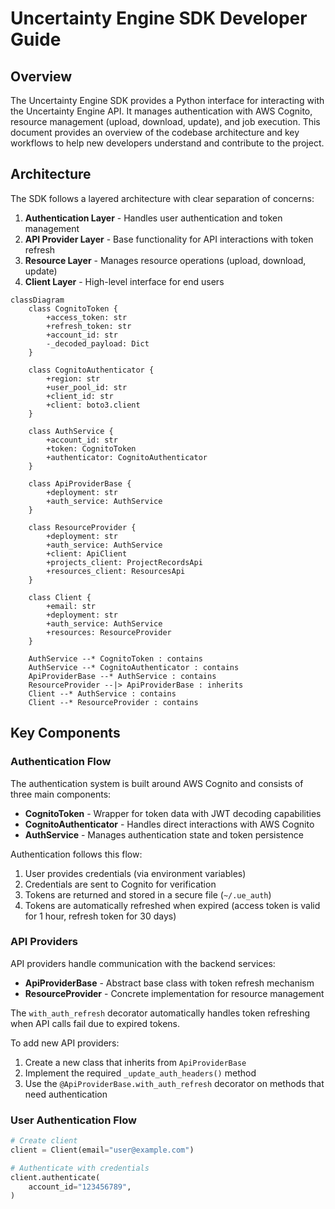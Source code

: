 # Uncertainty Engine SDK Developer Guide

## Overview

The Uncertainty Engine SDK provides a Python interface for interacting with the Uncertainty Engine API. It manages authentication with AWS Cognito, resource management (upload, download, update), and job execution. This document provides an overview of the codebase architecture and key workflows to help new developers understand and contribute to the project.

## Architecture

The SDK follows a layered architecture with clear separation of concerns:

1. **Authentication Layer** - Handles user authentication and token management
2. **API Provider Layer** - Base functionality for API interactions with token refresh
3. **Resource Layer** - Manages resource operations (upload, download, update)
4. **Client Layer** - High-level interface for end users

```mermaid
classDiagram
    class CognitoToken {
        +access_token: str
        +refresh_token: str
        +account_id: str
        -_decoded_payload: Dict
    }
    
    class CognitoAuthenticator {
        +region: str 
        +user_pool_id: str
        +client_id: str
        +client: boto3.client
    }
    
    class AuthService {
        +account_id: str
        +token: CognitoToken
        +authenticator: CognitoAuthenticator
    }
    
    class ApiProviderBase {
        +deployment: str
        +auth_service: AuthService
    }
    
    class ResourceProvider {
        +deployment: str
        +auth_service: AuthService
        +client: ApiClient
        +projects_client: ProjectRecordsApi
        +resources_client: ResourcesApi
    }
    
    class Client {
        +email: str
        +deployment: str
        +auth_service: AuthService
        +resources: ResourceProvider
    }
    
    AuthService --* CognitoToken : contains
    AuthService --* CognitoAuthenticator : contains
    ApiProviderBase --* AuthService : contains
    ResourceProvider --|> ApiProviderBase : inherits
    Client --* AuthService : contains
    Client --* ResourceProvider : contains
```

## Key Components

### Authentication Flow

The authentication system is built around AWS Cognito and consists of three main components:

- **CognitoToken** - Wrapper for token data with JWT decoding capabilities
- **CognitoAuthenticator** - Handles direct interactions with AWS Cognito
- **AuthService** - Manages authentication state and token persistence

Authentication follows this flow:
1. User provides credentials (via environment variables)
2. Credentials are sent to Cognito for verification
3. Tokens are returned and stored in a secure file (`~/.ue_auth`)
4. Tokens are automatically refreshed when expired (access token is valid for 1 hour, refresh token for 30 days)

### API Providers

API providers handle communication with the backend services:

- **ApiProviderBase** - Abstract base class with token refresh mechanism
- **ResourceProvider** - Concrete implementation for resource management

The `with_auth_refresh` decorator automatically handles token refreshing when API calls fail due to expired tokens.

To add new API providers:

1. Create a new class that inherits from `ApiProviderBase`
2. Implement the required `_update_auth_headers()` method
3. Use the `@ApiProviderBase.with_auth_refresh` decorator on methods that need authentication

### User Authentication Flow

```python
# Create client
client = Client(email="user@example.com")

# Authenticate with credentials
client.authenticate(
    account_id="123456789",
)
```




